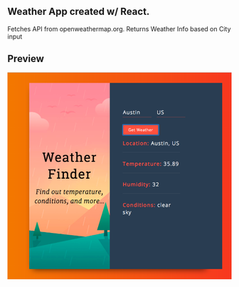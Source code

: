 ## Weather App created w/ React.

Fetches API from openweathermap.org.
Returns Weather Info based on City input

## Preview

![Preview](./weather.jpg)
